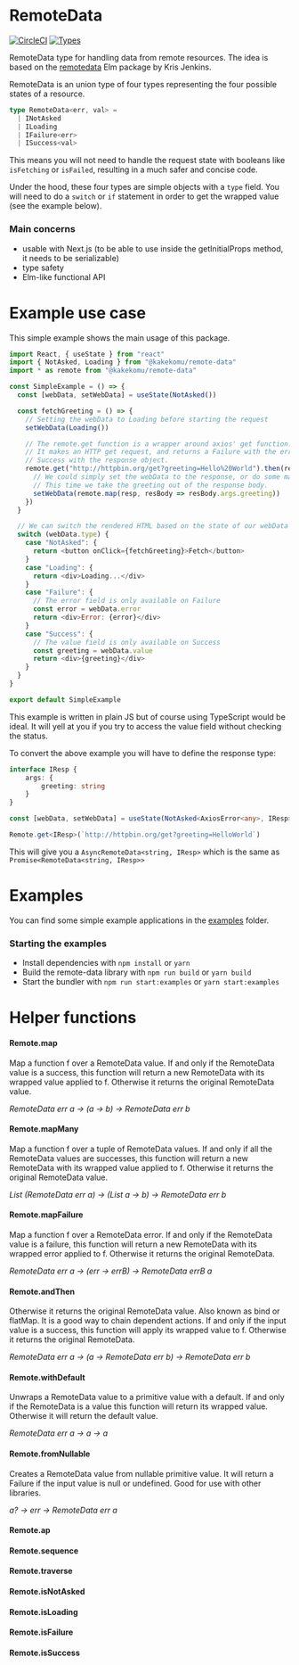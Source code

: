 # RemoteData

[![CircleCI](https://circleci.com/gh/kakekomu/remote-data.svg?style=svg)](https://circleci.com/gh/kakekomu/remote-data)
[![Types](https://img.shields.io/npm/types/@kakekomu/remote-data.svg)](https://npm.im/@kakekomu/remote-data)

RemoteData type for handling data from remote resources.
The idea is based on the [remotedata](https://package.elm-lang.org/packages/krisajenkins/remotedata/latest/) Elm package
by Kris Jenkins.

RemoteData is an union type of four types representing the four possible states of a resource.

```typescript
type RemoteData<err, val> =
  | INotAsked
  | ILoading
  | IFailure<err>
  | ISuccess<val>
```

This means you will not need to handle the request state with booleans like `isFetching` or `isFailed`,
resulting in a much safer and concise code.

Under the hood, these four types are simple objects with a `type` field. You will need to do a
`switch` or `if` statement in order to get the wrapped value (see the example below).

### Main concerns
- usable with Next.js (to be able to use inside the getInitialProps method, it needs to be serializable)
- type safety
- Elm-like functional API

# Example use case

This simple example shows the main usage of this package.

```javascript
import React, { useState } from "react"
import { NotAsked, Loading } from "@kakekomu/remote-data"
import * as remote from "@kakekomu/remote-data"

const SimpleExample = () => {
  const [webData, setWebData] = useState(NotAsked())

  const fetchGreeting = () => {
    // Setting the webData to Loading before starting the request
    setWebData(Loading())

    // The remote.get function is a wrapper around axios' get function.
    // It makes an HTTP get request, and returns a Failure with the error message or a
    // Success with the response object.
    remote.get("http://httpbin.org/get?greeting=Hello%20World").then(resp => {
      // We could simply set the webData to the response, or do some mapping on it.
      // This time we take the greeting out of the response body.
      setWebData(remote.map(resp, resBody => resBody.args.greeting))
    })
  }

  // We can switch the rendered HTML based on the state of our webData
  switch (webData.type) {
    case "NotAsked": {
      return <button onClick={fetchGreeting}>Fetch</button>
    }
    case "Loading": {
      return <div>Loading...</div>
    }
    case "Failure": {
      // The error field is only available on Failure
      const error = webData.error
      return <div>Error: {error}</div>
    }
    case "Success": {
      // The value field is only available on Success
      const greeting = webData.value
      return <div>{greeting}</div>
    }
  }
}

export default SimpleExample

```

This example is written in plain JS but of course using TypeScript would be ideal.
It will yell at you if you try to access the value field without checking the status.

To convert the above example you will have to define the response type:

```typescript
interface IResp {
    args: {
        greeting: string
    }
}

const [webData, setWebData] = useState(NotAsked<AxiosError<any>, IResp>())

Remote.get<IResp>(`http://httpbin.org/get?greeting=HelloWorld`)
```

This will give you a `AsyncRemoteData<string, IResp>` which is the same as `Promise<RemoteData<string, IResp>>`

# Examples

You can find some simple example applications in the [examples](https://github.com/kakekomu/remote-data/tree/master/examples) folder.

### Starting the examples
 - Install dependencies with `npm install` or `yarn`
 - Build the remote-data library with `npm run build` or `yarn build` 
 - Start the bundler with `npm run start:examples` or `yarn start:examples`

# Helper functions

#### Remote.map
Map a function f over a RemoteData value.
If and only if the RemoteData value is a success, this function will
return a new RemoteData with its wrapped value applied to f.
Otherwise it returns the original RemoteData value.
 
*RemoteData err a -> (a -> b) -> RemoteData err b*

#### Remote.mapMany

Map a function f over a tuple of RemoteData values.
If and only if all the RemoteData values are successes, this function will
return a new RemoteData with its wrapped value applied to f.
Otherwise it returns the original RemoteData value.

*List (RemoteData err a) -> (List a -> b) -> RemoteData err b*

#### Remote.mapFailure

Map a function f over a RemoteData error.
If and only if the RemoteData value is a failure, this function will
return a new RemoteData with its wrapped error applied to f.
Otherwise it returns the original RemoteData.

*RemoteData err a -> (err -> errB) -> RemoteData errB a*

#### Remote.andThen

Otherwise it returns the original RemoteData value.
Also known as bind or flatMap. It is a good way to chain dependent actions.
If and only if the input value is a success, this function will
apply its wrapped value to f.
Otherwise it returns the original RemoteData.


*RemoteData err a -> (a -> RemoteData err b) -> RemoteData err b*

#### Remote.withDefault

Unwraps a RemoteData value to a primitive value with a default.
If and only if the RemoteData is a value this function will return its
wrapped value. Otherwise it will return the default value.

*RemoteData err a -> a -> a*

#### Remote.fromNullable

Creates a RemoteData value from nullable primitive value.
It will return a Failure if the input value is null or undefined.
Good for use with other libraries.

*a? -> err -> RemoteData err a*

#### Remote.ap
#### Remote.sequence
#### Remote.traverse
#### Remote.isNotAsked
#### Remote.isLoading
#### Remote.isFailure
#### Remote.isSuccess
